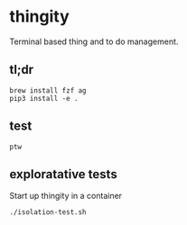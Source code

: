 # thingity

Terminal based thing and to do management.

## tl;dr

    brew install fzf ag
    pip3 install -e .

## test

    ptw

## exploratative tests

Start up thingity in a container

    ./isolation-test.sh


